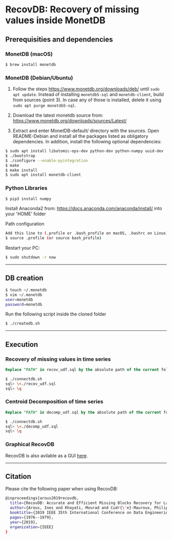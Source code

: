# RecovDB: Recovery of missing values inside MonetDB

## Prerequisities and dependencies

### MonetDB (macOS)

``` bash 
$ brew install monetdb
```

### MonetDB (Debian/Ubuntu)

1. Follow the steps https://www.monetdb.org/downloads/deb/ until `sudo apt update`. Instead of installing `monetdb5-sql` and `monetdb-client`, build from sources (point 3). In case any of those is installed, delete it using `sudo apt purge monetdb5-sql`.

2. Download the latest monetdb source from: https://www.monetdb.org/downloads/sources/Latest/

3. Extract and enter MonetDB-default/ directory with the sources. Open README-Debian and install all the packages listed as obligatory dependencies. In addition, install the following optional dependencies:

``` bash 
$ sudo apt install libatomic-ops-dev python-dev python-numpy uuid-dev
$ ./bootstrap
$ ./configure --enable-pyintegration
$ make
$ make install
$ sudo apt install monetdb-client
```

### Python Libraries

``` bash 
$ pip3 install numpy
```

Install Anaconda2 from: https://docs.anaconda.com/anaconda/install/ into your 'HOME' folder

Path configuration 

``` bash 
Add this line to (.profile or .bash_profile on macOS, .bashrc on Linux): export PYTHONPATH="${PYTHONPATH}:'HOME'/anaconda2/lib/python2.7/site-packages/"
$ source .profile (or source bash_profile)
```
 
Restart your PC:

``` bash 
$ sudo shutdown -r now
```
___

## DB creation


``` bash 
$ touch ~/.monetdb
$ vim ~/.monetdb
user=monetdb
password=monetdb
```
Run the following script inside the cloned folder

``` bash 
$ ./createdb.sh
```
___

## Execution

### Recovery of missing values in time series


``` sql
Replace "PATH" in recov_udf.sql by the absolute path of the current folder
```


``` bash
$ ./connectdb.sh
sql> \<./recov_udf.sql
sql> \q
```

### Centroid Decomposition of time series


``` sql
Replace "PATH" in decomp_udf.sql by the absolute path of the current folder
```


``` bash
$ ./connectdb.sh
sql> \<./decomp_udf.sql
sql> \q
```

### Graphical RecovDB

RecovDB is also avilable as a GUI [here](http://revival.exascale.info/recovery/recovdb.php).
___

## Citation

Please cite the following paper when using RecovDB:
``` bash
@inproceedings{arous2019recovdb,
  title={RecovDB: Accurate and Efficient Missing Blocks Recovery for Large Time Series},
  author={Arous, Ines and Khayati, Mourad and Cudr{\'e}-Mauroux, Philippe and Zhang, Ying and Kersten, Martin and Stalinlov, Svetlin},
  booktitle={2019 IEEE 35th International Conference on Data Engineering (ICDE)},
  pages={1976--1979},
  year={2019},
  organization={IEEE}
}
```

